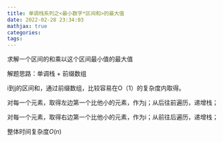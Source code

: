 ```yaml
---
title: 单调栈系列之<最小数字*区间和>的最大值
date: 2022-02-28 23:34:03
mathjax: true
categories:
tags: 
---
```


求解一个区间的和乘以这个区间最小值的最大值

解题思路：单调栈 + 前缀数组

i到j的区间和，通过前缀数组，比较容易在O（1）的复杂度内取得。

对每一个元素，取得左边第一个比他小的元素，作为j；从后往前遍历，递增栈；

对每一个元素，取得右边第一个比他小的元素，作为i；从前往后遍历，递增栈；

整体时间复杂度$O(n)$
